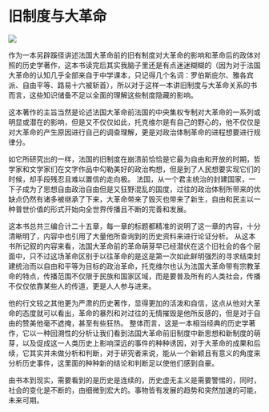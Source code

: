 # 旧制度与大革命

![](media/15838036035035/15838038622116.jpg)

作为一本另辟蹊径讲述法国大革命前的旧有制度对大革命的影响和革命后的政体对照的历史学著作，这本书读完后其实我脑子里还是有点迷迷糊糊的（因为对于法国大革命的认知几乎全部来自于中学课本，只记得几个名词：罗伯斯庇尔、雅各宾派、自由平等、路易十六被斩首），所以对于这样一本讲旧制度与大革命关系的书而言，这些知识储备不足以全面的理解这些制度隐藏的影响。

这本著作的主旨当然是论述法国大革命前法国的中央集权专制对大革命的一系列或明显或潜在的影响，但是又不仅仅如此，托克维尔是有自己的野心的，他不仅仅是对大革命的产生原因进行自己的调查理解，更是对政治体制革命的进程想要进行规律分。

如它所研究出的一样，法国的旧制度在崩溃前恰恰是它最为自由和开放的时期，哲学家和文学家们在文字作品中勾勒美好的政治构想，但是到了人民想要实现它们的时候，却手段残忍且难以置信的走向极。 法国，从一个君主统治的封建国家，一下子成为了思想自由政治自由但是又狂野混乱的国度，过往的政治体制所带来的优缺点仍然有诸多被继承了下来，大革命带来了毁灭也带来了新生，自由和民主以一种普世价值的形式开始向全世界传播且不断的完善和发展。 

这本书总共三编合计二十五章，每一章的标题都精准的说明了这一章的内容，十分清晰明了，内容中也引用了大量他所查询到的历史资料来进行论证分析。 从这本书所记叙的内容来看，法国大革命前的革命萌芽早已经潜伏在这个旧社会的各个层面中，只不过这场革命区别于以往革命的是这是第一次如此鲜明强烈的寻求结束封建统治而以自由和平等为目标的政治革命，托克维尔也认为法国大革命带有宗教革命的特点，传播范围不仅限于民族和国家区域，而是要普及所有的人类社会，传播不仅仅依靠某些人的传道，更是人人参与进来。

他的行文较之其他更为严肃的历史著作，显得更加的活泼和自信，这点从他对大革命的态度就可以看出，革命的暴烈和对过往的无情摧毁是他所反感的，但是对于自由的赞美他毫不遮掩，甚至有些狂热。 整体而言，这是一本相当经典的历史学著作，它以一种回溯性的分析让我们看到法国大革命前旧制度中新思想和新制度的萌芽，以及促成这一人类历史上影响深远的事件的种种诱因，对于大革命的成果和后续，它其实并未做分析和判断，对于研究者来说，能从一个新颖且有意义的角度来分析历史事件，这里面的种种新的结论和判断足以使他们感到自豪。

由书本到现实，需要看到的是历史是连续的，历史虚无主义是需要警惕的，同时，社会的变化是不断的，由细微到宏大的。事物皆有发展的趋势和突然加速的可能，未来可期。